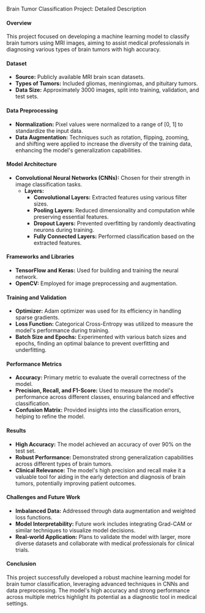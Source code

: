 Brain Tumor Classification Project: Detailed Description

#### Overview
This project focused on developing a machine learning model to classify brain tumors using MRI images, aiming to assist medical professionals in diagnosing various types of brain tumors with high accuracy.

#### Dataset
- **Source:** Publicly available MRI brain scan datasets.
- **Types of Tumors:** Included gliomas, meningiomas, and pituitary tumors.
- **Data Size:** Approximately 3000 images, split into training, validation, and test sets.

#### Data Preprocessing
- **Normalization:** Pixel values were normalized to a range of [0, 1] to standardize the input data.
- **Data Augmentation:** Techniques such as rotation, flipping, zooming, and shifting were applied to increase the diversity of the training data, enhancing the model's generalization capabilities.

#### Model Architecture
- **Convolutional Neural Networks (CNNs):** Chosen for their strength in image classification tasks.
  - **Layers:**
    - **Convolutional Layers:** Extracted features using various filter sizes.
    - **Pooling Layers:** Reduced dimensionality and computation while preserving essential features.
    - **Dropout Layers:** Prevented overfitting by randomly deactivating neurons during training.
    - **Fully Connected Layers:** Performed classification based on the extracted features.

#### Frameworks and Libraries
- **TensorFlow and Keras:** Used for building and training the neural network.
- **OpenCV:** Employed for image preprocessing and augmentation.

#### Training and Validation
- **Optimizer:** Adam optimizer was used for its efficiency in handling sparse gradients.
- **Loss Function:** Categorical Cross-Entropy was utilized to measure the model's performance during training.
- **Batch Size and Epochs:** Experimented with various batch sizes and epochs, finding an optimal balance to prevent overfitting and underfitting.

#### Performance Metrics
- **Accuracy:** Primary metric to evaluate the overall correctness of the model.
- **Precision, Recall, and F1-Score:** Used to measure the model's performance across different classes, ensuring balanced and effective classification.
- **Confusion Matrix:** Provided insights into the classification errors, helping to refine the model.

#### Results
- **High Accuracy:** The model achieved an accuracy of over 90% on the test set.
- **Robust Performance:** Demonstrated strong generalization capabilities across different types of brain tumors.
- **Clinical Relevance:** The model's high precision and recall make it a valuable tool for aiding in the early detection and diagnosis of brain tumors, potentially improving patient outcomes.

#### Challenges and Future Work
- **Imbalanced Data:** Addressed through data augmentation and weighted loss functions.
- **Model Interpretability:** Future work includes integrating Grad-CAM or similar techniques to visualize model decisions.
- **Real-world Application:** Plans to validate the model with larger, more diverse datasets and collaborate with medical professionals for clinical trials.

#### Conclusion
This project successfully developed a robust machine learning model for brain tumor classification, leveraging advanced techniques in CNNs and data preprocessing. The model's high accuracy and strong performance across multiple metrics highlight its potential as a diagnostic tool in medical settings.
